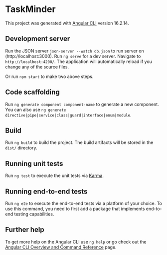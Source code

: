 # TaskMinder

This project was generated with [Angular CLI](https://github.com/angular/angular-cli) version 16.2.14.

## Development server

Run the JSON server `json-server --watch db.json` to run server on (http://localhost:3000).
Run `ng serve` for a dev server. Navigate to `http://localhost:4200/`. The application will automatically reload if you change any of the source files.

Or run `npm start` to make two above steps.

## Code scaffolding

Run `ng generate component component-name` to generate a new component. You can also use `ng generate directive|pipe|service|class|guard|interface|enum|module`.

## Build

Run `ng build` to build the project. The build artifacts will be stored in the `dist/` directory.

## Running unit tests

Run `ng test` to execute the unit tests via [Karma](https://karma-runner.github.io).

## Running end-to-end tests

Run `ng e2e` to execute the end-to-end tests via a platform of your choice. To use this command, you need to first add a package that implements end-to-end testing capabilities.

## Further help

To get more help on the Angular CLI use `ng help` or go check out the [Angular CLI Overview and Command Reference](https://angular.io/cli) page.

